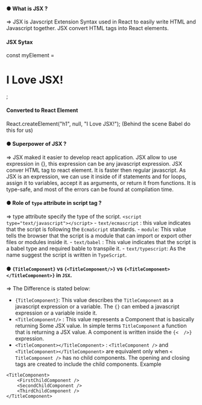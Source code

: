  #### ● What is JSX ?
=> JSX is Javscript Extension Syntax used in React to easily write HTML and Javascript together.
JSX convert HTML tags into React elements.
 #### JSX Sytax
const myElement = <h1>I Love JSX!</h1>;
 #### Converted to React Element
React.createElement("h1", null, "I Love JSX!");
(Behind the scene Babel do this for us)

#### ● Superpower of JSX ?
=> JSX maked it easier to develop react application.
   JSX allow to use expression in {}, this expression can be any javascript expression.
   JSX conver HTML tag to react element.
   It is faster  then regular javascript.
   As JSX is an expression, we can use it inside of if statements and for loops, assign it to variables, accept it as arguments, or return it from functions.
   It is type-safe, and most of the errors can be found at compilation time.

#### ● Role of `type` attribute in script tag ?
=> type attribute specify the type of the script.
    ```
    <script type="text/javascript"></script>
    ```
    - `text/ecmascript` : this value indicates that the script is following the `EcmaScript` standards.
    - `module`: This value tells the browser that the script is a module that can import or export other files or modules inside it.
    - `text/babel` : This value indicates that the script is a babel type and required bable to transpile it.
    - `text/typescript`: As the name suggest the script is written in `TypeScript`.
 
#### ● `{TitleComponent}` vs `{<TitleComponent/>}` vs `{<TitleComponent></TitleComponent>}` in `JSX`.
=> The Difference is stated below:
- `{TitleComponent}`: This value describes the `TitleComponent` as a javascript expression or a variable. 
The `{}` can embed a javascript expression or a variable inside it.
- `<TitleComponent/>` : This value represents a Component that is basically returning Some JSX value. In simple terms `TitleComponent` a function that is returning a JSX value.
A component is written inside the `{<  />}` expression.
- `<TitleComponent></TitleComponent>` :  `<TitleComponent />` and `<TitleComponent></TitleComponent>` are equivalent only when `< TitleComponent />` has no child components. The opening and closing tags are created to include the child components.
Example
```
<TitleComponent>
    <FirstChildComponent />
    <SecondChildComponent />
    <ThirdChildComponent />
</TitleComponent>
```

